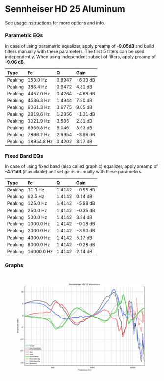 # Sennheiser HD 25 Aluminum
See [usage instructions](https://github.com/jaakkopasanen/AutoEq#usage) for more options and info.

### Parametric EQs
In case of using parametric equalizer, apply preamp of **-9.05dB** and build filters manually
with these parameters. The first 5 filters can be used independently.
When using independent subset of filters, apply preamp of **-9.06 dB**.

| Type    | Fc         |      Q | Gain     |
|:--------|:-----------|:-------|:---------|
| Peaking | 153.0 Hz   | 0.8947 | -6.33 dB |
| Peaking | 386.4 Hz   | 0.9472 | 4.81 dB  |
| Peaking | 4457.0 Hz  | 0.4264 | -4.68 dB |
| Peaking | 4536.3 Hz  | 1.4944 | 7.90 dB  |
| Peaking | 6061.3 Hz  | 3.6775 | 9.05 dB  |
| Peaking | 2819.6 Hz  | 1.2856 | -1.31 dB |
| Peaking | 3021.9 Hz  | 3.585  | 2.81 dB  |
| Peaking | 6969.8 Hz  | 6.046  | 3.93 dB  |
| Peaking | 7866.2 Hz  | 2.9954 | -3.96 dB |
| Peaking | 18954.8 Hz | 0.4202 | 3.27 dB  |

### Fixed Band EQs
In case of using fixed band (also called graphic) equalizer, apply preamp of **-4.71dB**
(if available) and set gains manually with these parameters.

| Type    | Fc         |      Q | Gain     |
|:--------|:-----------|:-------|:---------|
| Peaking | 31.3 Hz    | 1.4142 | -0.55 dB |
| Peaking | 62.5 Hz    | 1.4142 | 0.14 dB  |
| Peaking | 125.0 Hz   | 1.4142 | -5.98 dB |
| Peaking | 250.0 Hz   | 1.4142 | -0.35 dB |
| Peaking | 500.0 Hz   | 1.4142 | 3.84 dB  |
| Peaking | 1000.0 Hz  | 1.4142 | -0.18 dB |
| Peaking | 2000.0 Hz  | 1.4142 | -3.90 dB |
| Peaking | 4000.0 Hz  | 1.4142 | 5.17 dB  |
| Peaking | 8000.0 Hz  | 1.4142 | -0.28 dB |
| Peaking | 16000.0 Hz | 1.4142 | 2.14 dB  |

### Graphs
![](./Sennheiser%20HD%2025%20Aluminum.png)